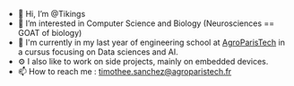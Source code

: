 - 👋 Hi, I’m @Tikings
- 👀 I’m interested in Computer Science and Biology (Neurosciences == GOAT of biology) 
- 🌱 I'm currently in my last year of engineering school at [AgroParisTech](agroparistech.fr) in a cursus focusing on Data sciences and AI.
- ⚙️ I also like to work on side projects, mainly on embedded devices.
- 📫 How to reach me : timothee.sanchez@agroparistech.fr 

<!---
Tikings/Tikings is a ✨ special ✨ repository because its `README.md` (this file) appears on your GitHub profile.
You can click the Preview link to take a look at your changes.
--->
